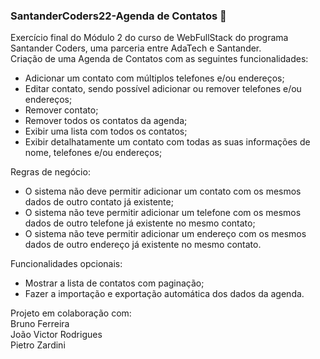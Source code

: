 ### SantanderCoders22-Agenda de Contatos :red_circle:
Exercício final do Módulo 2 do curso de WebFullStack do programa Santander Coders, uma parceria entre AdaTech e Santander.  
Criação de uma Agenda de Contatos com as seguintes funcionalidades:

-  Adicionar um contato com múltiplos telefones e/ou endereços;
-  Editar contato, sendo possível adicionar ou remover telefones e/ou endereços;
-  Remover contato;
-  Remover todos os contatos da agenda;
-  Exibir uma lista com todos os contatos;
-  Exibir detalhatamente um contato com todas as suas informações de nome, telefones e/ou endereços;  

Regras de negócio:
-  O sistema não deve permitir adicionar um contato com os mesmos dados de outro contato já existente;
-  O sistema não teve permitir adicionar um telefone com os mesmos dados de outro telefone já existente no mesmo contato;
-  O sistema não teve permitir adicionar um endereço com os mesmos dados de outro endereço já existente no mesmo contato.  

Funcionalidades opcionais:
-  Mostrar a lista de contatos com paginação;
-  Fazer a importação e exportação automática dos dados da agenda.

Projeto em colaboração com:  
Bruno Ferreira  
João Victor Rodrigues  
Pietro Zardini
